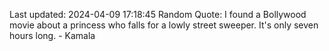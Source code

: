 Last updated: 2024-04-09 17:18:45
Random Quote: I found a Bollywood movie about a princess who falls for a lowly street sweeper. It's only seven hours long. - Kamala